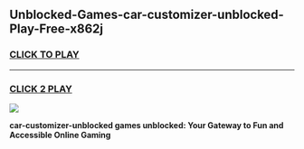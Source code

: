 
## Unblocked-Games-car-customizer-unblocked-Play-Free-x862j
<h3>
<a href="https://premium76.site?title=car-customizer-unblocked&ref=20M">CLICK TO PLAY</a></h3>
<hr>

<h3>
<a href="https://premium76.site?title=car-customizer-unblocked&ref=20M">CLICK 2 PLAY</a>
  
</h3>

<a href="https://premium76.site?title=car-customizer-unblocked&ref=19M"><img src="https://clearcache.store/games.png"></a>


**car-customizer-unblocked games unblocked: Your Gateway to Fun and Accessible Online Gaming**
